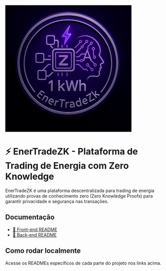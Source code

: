 <img src="back-end/assets/image.jpeg" alt="EnerTradeZK" width="400"/>

# ⚡ EnerTradeZK - Plataforma de Trading de Energia com Zero Knowledge

EnerTradeZK é uma plataforma descentralizada para trading de energia utilizando provas de conhecimento zero (Zero Knowledge Proofs) para garantir privacidade e segurança nas transações.

## Documentação

- [📂 Front-end README](./front-end/README.md)
- [📂 Back-end README](./back-end/README.md)

## Como rodar localmente

Acesse os READMEs específicos de cada parte do projeto nos links acima.
